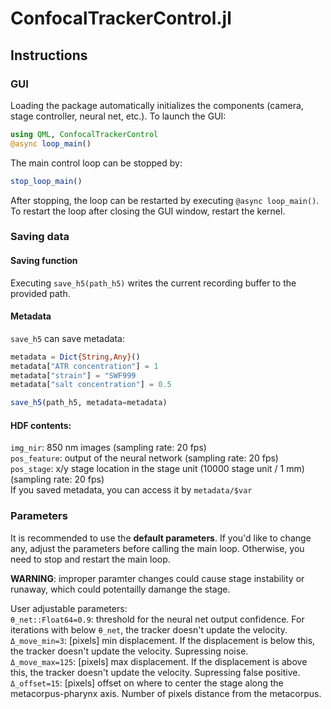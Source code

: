 # ConfocalTrackerControl.jl
## Instructions
### GUI
Loading the package automatically initializes the components (camera, stage controller, neural net, etc.). To launch the GUI:
```julia
using QML, ConfocalTrackerControl
@async loop_main()
```

The main control loop can be stopped by:
```julia
stop_loop_main()
```
After stopping, the loop can be restarted by executing ```@async loop_main()```. To restart the loop after closing the GUI window, restart the kernel.

### Saving data
#### Saving function
Executing ```save_h5(path_h5)``` writes the current recording buffer to the provided path.

#### Metadata
`save_h5` can save metadata:
```julia
metadata = Dict{String,Any}()
metadata["ATR concentration"] = 1
metadata["strain"] = "SWF999
metadata["salt concentration"] = 0.5

save_h5(path_h5, metadata=metadata)
```

#### HDF contents:
`img_nir`: 850 nm images (sampling rate: 20 fps)  
`pos_feature`: output of the neural network (sampling rate: 20 fps)  
`pos_stage`: x/y stage location in the stage unit (10000 stage unit / 1 mm) (sampling rate: 20 fps)  
If you saved metadata, you can access it by `metadata/$var`

### Parameters
It is recommended to use the **default parameters**. If you'd like to change any, adjust the parameters before calling the main loop. Otherwise, you need to stop and restart the main loop.  

**WARNING**: improper paramter changes could cause stage instability or runaway, which could potentailly damange the stage.

User adjustable parameters:  
`θ_net::Float64=0.9`: threshold for the neural net output confidence. For iterations with below `θ_net`, the tracker doesn't update the velocity.  
`Δ_move_min=3`: [pixels] min displacement. If the displacement is below this, the tracker doesn't update the velocity. Supressing noise.  
`Δ_move_max=125`: [pixels] max displacement. If the displacement is above this, the tracker doesn't update the velocity. Supressing false positive.  
`Δ_offset=15`: [pixels] offset on where to center the stage along the metacorpus-pharynx axis. Number of pixels distance from the metacorpus.  
